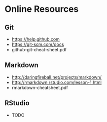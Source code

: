 # Online Resources

## Git
* https://help.github.com
* https://git-scm.com/docs
* github-git-cheat-sheet.pdf

## Markdown
* http://daringfireball.net/projects/markdown/
* http://rmarkdown.rstudio.com/lesson-1.html
* rmarkdown-cheatsheet.pdf

## RStudio
* TODO
